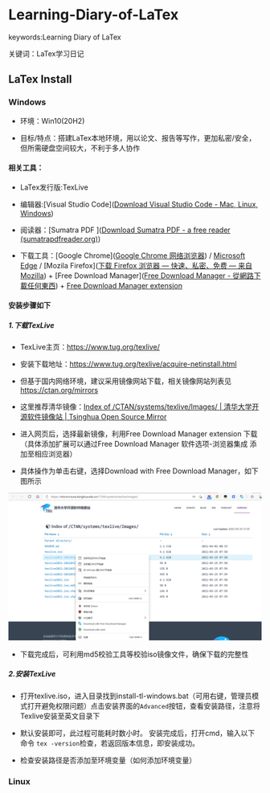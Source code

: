 # Learning-Diary-of-LaTex
keywords:Learning Diary of LaTex

关键词：LaTex学习日记
## LaTex Install
### Windows
- 环境：Win10(20H2)

- 目标/特点：搭建LaTex本地环境，用以论文、报告等写作，更加私密/安全，但所需硬盘空间较大，不利于多人协作

#### 相关工具：

- LaTex发行版:TexLive  

- 编辑器:[Visual Studio Code]([Download Visual Studio Code - Mac, Linux, Windows](https://code.visualstudio.com/download))

- 阅读器：[Sumatra PDF ]([Download Sumatra PDF - a free reader (sumatrapdfreader.org)](https://www.sumatrapdfreader.org/download-free-pdf-viewer))

- 下载工具：[Google Chrome]([Google Chrome 网络浏览器](https://www.google.com/intl/zh-CN/chrome/)) / [Microsoft Edge](https://www.microsoft.com/en-us/edge) / [Mozila Firefox]([下载 Firefox 浏览器 — 快速、私密、免费 — 来自 Mozilla](https://www.mozilla.org/zh-CN/firefox/new/)) + [Free Download Manager]([Free Download Manager - 從網路下載任何東西](https://www.freedownloadmanager.org/zh/)) + [Free Download Manager extension](https://chrome.google.com/webstore/detail/free-download-manager/ahmpjcflkgiildlgicmcieglgoilbfdp)

#### 安装步骤如下

##### 1.下载TexLive

- TexLive主页：https://www.tug.org/texlive/

- 安装下载地址：https://www.tug.org/texlive/acquire-netinstall.html

- 但基于国内网络环境，建议采用镜像网站下载，相关镜像网站列表见
https://ctan.org/mirrors

- 这里推荐清华镜像：[Index of /CTAN/systems/texlive/Images/ | 清华大学开源软件镜像站 | Tsinghua Open Source Mirror](https://mirrors.tuna.tsinghua.edu.cn/CTAN/systems/texlive/Images/)

- 进入网页后，选择最新镜像，利用Free Download Manager extension 下载（具体添加扩展可以通过Free Download Manager 软件选项-浏览器集成 添加至相应浏览器）

- 具体操作为单击右键，选择Download with Free Download Manager，如下图所示

![Texlive-Tshinghua](https://github.com/maxwellknown/Learning-Diary-of-LaTex/raw/main/pic/Texlive-Tshinghua.png "TexLive Tshinghua-mirroor")

- 下载完成后，可利用md5校验工具等校验iso镜像文件，确保下载的完整性

##### 2.安装TexLive
- 打开texlive.iso，进入目录找到install-tl-windows.bat（可用右键，管理员模式打开避免权限问题）点击安装界面的`Advanced`按钮，查看安装路径，注意将Texlive安装至英文目录下

- 默认安装即可，此过程可能耗时数小时。
安装完成后，打开cmd，输入以下命令
`tex -version`检查，若返回版本信息，即安装成功。

- 检查安装路径是否添加至环境变量（如何添加环境变量）
### Linux
